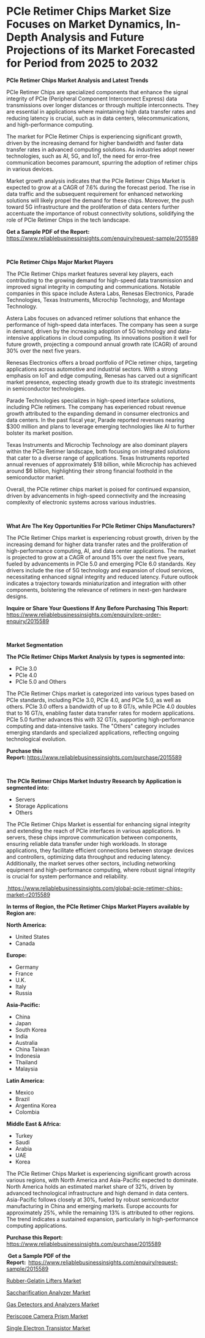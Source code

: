 <p><h1>PCIe Retimer Chips Market Size Focuses on Market Dynamics, In-Depth Analysis and Future Projections of its Market Forecasted for Period from 2025 to 2032</h1></p><p><strong>PCIe Retimer Chips Market Analysis and Latest Trends</strong></p>
<p><p>PCIe Retimer Chips are specialized components that enhance the signal integrity of PCIe (Peripheral Component Interconnect Express) data transmissions over longer distances or through multiple interconnects. They are essential in applications where maintaining high data transfer rates and reducing latency is crucial, such as in data centers, telecommunications, and high-performance computing.</p><p>The market for PCIe Retimer Chips is experiencing significant growth, driven by the increasing demand for higher bandwidth and faster data transfer rates in advanced computing solutions. As industries adopt newer technologies, such as AI, 5G, and IoT, the need for error-free communication becomes paramount, spurring the adoption of retimer chips in various devices.</p><p>Market growth analysis indicates that the PCIe Retimer Chips Market is expected to grow at a CAGR of 7.6% during the forecast period. The rise in data traffic and the subsequent requirement for enhanced networking solutions will likely propel the demand for these chips. Moreover, the push toward 5G infrastructure and the proliferation of data centers further accentuate the importance of robust connectivity solutions, solidifying the role of PCIe Retimer Chips in the tech landscape.</p></p>
<p><strong>Get a Sample PDF of the Report:&nbsp;</strong> <a href="https://www.reliablebusinessinsights.com/enquiry/request-sample/2015589?utm_campaign=2446&utm_medium=2&utm_source=Github&utm_content=ia&utm_term=29032025&utm_id=pcie-retimer-chips">https://www.reliablebusinessinsights.com/enquiry/request-sample/2015589</a></p>
<p>&nbsp;</p>
<p><strong>PCIe Retimer Chips Major Market Players</strong></p>
<p><p>The PCIe Retimer Chips market features several key players, each contributing to the growing demand for high-speed data transmission and improved signal integrity in computing and communications. Notable companies in this space include Astera Labs, Renesas Electronics, Parade Technologies, Texas Instruments, Microchip Technology, and Montage Technology.</p><p>Astera Labs focuses on advanced retimer solutions that enhance the performance of high-speed data interfaces. The company has seen a surge in demand, driven by the increasing adoption of 5G technology and data-intensive applications in cloud computing. Its innovations position it well for future growth, projecting a compound annual growth rate (CAGR) of around 30% over the next five years.</p><p>Renesas Electronics offers a broad portfolio of PCIe retimer chips, targeting applications across automotive and industrial sectors. With a strong emphasis on IoT and edge computing, Renesas has carved out a significant market presence, expecting steady growth due to its strategic investments in semiconductor technologies.</p><p>Parade Technologies specializes in high-speed interface solutions, including PCIe retimers. The company has experienced robust revenue growth attributed to the expanding demand in consumer electronics and data centers. In the past fiscal year, Parade reported revenues nearing $300 million and plans to leverage emerging technologies like AI to further bolster its market position.</p><p>Texas Instruments and Microchip Technology are also dominant players within the PCIe Retimer landscape, both focusing on integrated solutions that cater to a diverse range of applications. Texas Instruments reported annual revenues of approximately $18 billion, while Microchip has achieved around $6 billion, highlighting their strong financial foothold in the semiconductor market.</p><p>Overall, the PCIe retimer chips market is poised for continued expansion, driven by advancements in high-speed connectivity and the increasing complexity of electronic systems across various industries.</p></p>
<p>&nbsp;</p>
<p><strong>What Are The Key Opportunities For PCIe Retimer Chips Manufacturers?</strong></p>
<p><p>The PCIe Retimer Chips market is experiencing robust growth, driven by the increasing demand for higher data transfer rates and the proliferation of high-performance computing, AI, and data center applications. The market is projected to grow at a CAGR of around 15% over the next five years, fueled by advancements in PCIe 5.0 and emerging PCIe 6.0 standards. Key drivers include the rise of 5G technology and expansion of cloud services, necessitating enhanced signal integrity and reduced latency. Future outlook indicates a trajectory towards miniaturization and integration with other components, bolstering the relevance of retimers in next-gen hardware designs.</p></p>
<p><strong>Inquire or Share Your Questions If Any Before Purchasing This Report:</strong> <a href="https://www.reliablebusinessinsights.com/enquiry/pre-order-enquiry/2015589?utm_campaign=2446&utm_medium=2&utm_source=Github&utm_content=ia&utm_term=29032025&utm_id=pcie-retimer-chips">https://www.reliablebusinessinsights.com/enquiry/pre-order-enquiry/2015589</a></p>
<p>&nbsp;</p>
<p><strong>Market Segmentation</strong></p>
<p><strong>The PCIe Retimer Chips Market Analysis by types is segmented into:</strong></p>
<p><ul><li>PCIe 3.0</li><li>PCIe 4.0</li><li>PCIe 5.0 and Others</li></ul></p>
<p><p>The PCIe Retimer Chips market is categorized into various types based on PCIe standards, including PCIe 3.0, PCIe 4.0, and PCIe 5.0, as well as others. PCIe 3.0 offers a bandwidth of up to 8 GT/s, while PCIe 4.0 doubles that to 16 GT/s, enabling faster data transfer rates for modern applications. PCIe 5.0 further advances this with 32 GT/s, supporting high-performance computing and data-intensive tasks. The "Others" category includes emerging standards and specialized applications, reflecting ongoing technological evolution.</p></p>
<p><strong>Purchase this Report:&nbsp;</strong><a href="https://www.reliablebusinessinsights.com/purchase/2015589?utm_campaign=2446&utm_medium=2&utm_source=Github&utm_content=ia&utm_term=29032025&utm_id=pcie-retimer-chips">https://www.reliablebusinessinsights.com/purchase/2015589</a></p>
<p>&nbsp;</p>
<p><strong>The PCIe Retimer Chips Market Industry Research by Application is segmented into:</strong></p>
<p><ul><li>Servers</li><li>Storage Applications</li><li>Others</li></ul></p>
<p><p>The PCIe Retimer Chips Market is essential for enhancing signal integrity and extending the reach of PCIe interfaces in various applications. In servers, these chips improve communication between components, ensuring reliable data transfer under high workloads. In storage applications, they facilitate efficient connections between storage devices and controllers, optimizing data throughput and reducing latency. Additionally, the market serves other sectors, including networking equipment and high-performance computing, where robust signal integrity is crucial for system performance and reliability.</p></p>
<p><a href="https://www.reliablebusinessinsights.com/global-pcie-retimer-chips-market-r2015589?utm_campaign=2446&utm_medium=2&utm_source=Github&utm_content=ia&utm_term=29032025&utm_id=pcie-retimer-chips">&nbsp;https://www.reliablebusinessinsights.com/global-pcie-retimer-chips-market-r2015589</a></p>
<p><strong>In terms of Region, the PCIe Retimer Chips Market Players available by Region are:</strong></p>
<p>
    <p> <strong> North America: </strong>
        <ul>
            <li>United States</li>
            <li>Canada</li>
        </ul>
        </p> 
    <p> <strong> Europe: </strong>
        <ul>
            <li>Germany</li>
            <li>France</li>
            <li>U.K.</li>
            <li>Italy</li>
            <li>Russia</li>
        </ul>
        </p> 
    <p> <strong> Asia-Pacific: </strong>
        <ul>
            <li>China</li>
            <li>Japan</li>
            <li>South Korea</li>
            <li>India</li>
            <li>Australia</li>
            <li>China Taiwan</li>
            <li>Indonesia</li>
            <li>Thailand</li>
            <li>Malaysia</li>
        </ul>
        </p> 
    <p> <strong> Latin America: </strong>
        <ul>
            <li>Mexico</li>
            <li>Brazil</li>
            <li>Argentina Korea</li>
            <li>Colombia</li>
        </ul>
        </p> 
    <p> <strong> Middle East & Africa: </strong>
        <ul>
            <li>Turkey</li>
            <li>Saudi</li>
            <li>Arabia</li>
            <li>UAE</li>
            <li>Korea</li>
        </ul>
    </p>
    </p>
<p><p>The PCIe Retimer Chips Market is experiencing significant growth across various regions, with North America and Asia-Pacific expected to dominate. North America holds an estimated market share of 32%, driven by advanced technological infrastructure and high demand in data centers. Asia-Pacific follows closely at 30%, fueled by robust semiconductor manufacturing in China and emerging markets. Europe accounts for approximately 25%, while the remaining 13% is attributed to other regions. The trend indicates a sustained expansion, particularly in high-performance computing applications.</p></p>
<p><strong>Purchase this Report: </strong><a href="https://www.reliablebusinessinsights.com/purchase/2015589?utm_campaign=2446&utm_medium=2&utm_source=Github&utm_content=ia&utm_term=29032025&utm_id=pcie-retimer-chips">https://www.reliablebusinessinsights.com/purchase/2015589</a></p>
<p>&nbsp;<strong>Get a Sample PDF of the Report:&nbsp;&nbsp;</strong><a href="https://www.reliablebusinessinsights.com/enquiry/request-sample/2015589?utm_campaign=2446&utm_medium=2&utm_source=Github&utm_content=ia&utm_term=29032025&utm_id=pcie-retimer-chips">https://www.reliablebusinessinsights.com/enquiry/request-sample/2015589</a></p>
<p><strong></strong></p>
<p><p><a href="https://www.linkedin.com/pulse/rubber-gelatin-lifters-market-research-sales-establishments-employment-jnmmc?utm_campaign=2446&utm_medium=2&utm_source=Github&utm_content=ia&utm_term=29032025&utm_id=pcie-retimer-chips">Rubber-Gelatin Lifters Market</a></p><p><a href="https://www.linkedin.com/pulse/saccharification-analyzer-markets-path-75-cagr-2025-2032-mz6xc?utm_campaign=2446&utm_medium=2&utm_source=Github&utm_content=ia&utm_term=29032025&utm_id=pcie-retimer-chips">Saccharification Analyzer Market</a></p><p><a href="https://www.linkedin.com/pulse/in-depth-analysis-size-gas-detectors-analyzers-market-pgzoc?utm_campaign=2446&utm_medium=2&utm_source=Github&utm_content=ia&utm_term=29032025&utm_id=pcie-retimer-chips">Gas Detectors and Analyzers Market</a></p><p><a href="https://github.com/calizlewin2f/Market-Research-Report-List-1/blob/main/periscope-camera-prism-market.md?utm_campaign=2446&utm_medium=2&utm_source=Github&utm_content=ia&utm_term=29032025&utm_id=pcie-retimer-chips">Periscope Camera Prism Market</a></p><p><a href="https://github.com/grevecodeeol/Market-Research-Report-List-1/blob/main/single-electron-transistor-market.md?utm_campaign=2446&utm_medium=2&utm_source=Github&utm_content=ia&utm_term=29032025&utm_id=pcie-retimer-chips">Single Electron Transistor Market</a></p></p>